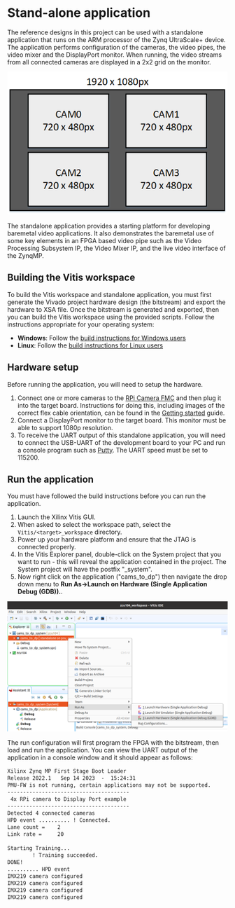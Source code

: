# Stand-alone application

The reference designs in this project can be used with a standalone application that runs on
the ARM processor of the Zynq UltraScale+ device. The application performs configuration of
the cameras, the video pipes, the video mixer and the DisplayPort monitor. When running, the
video streams from all connected cameras are displayed in a 2x2 grid on the monitor.

![Video mixer output](images/video_mixer_standalone_app.png)

The standalone application provides a starting platform for developing baremetal video applications.
It also demonstrates the baremetal use of some key elements in an FPGA based video pipe such as the 
Video Processing Subsystem IP, the Video Mixer IP, and the live video interface of the ZynqMP.

## Building the Vitis workspace

To build the Vitis workspace and standalone application, you must first generate
the Vivado project hardware design (the bitstream) and export the hardware to XSA file.
Once the bitstream is generated and exported, then you can build the
Vitis workspace using the provided scripts. Follow the instructions appropriate for your
operating system:

* **Windows**: Follow the [build instructions for Windows users](/build_instructions.md#windows-users)
* **Linux**: Follow the [build instructions for Linux users](/build_instructions.md#linux-users)

## Hardware setup

Before running the application, you will need to setup the hardware.

1. Connect one or more cameras to the [RPi Camera FMC] and then plug it into the target board.
   Instructions for doing this, including images of the correct flex cable orientation, can be 
   found in the [Getting started](https://camerafmc.com/docs/rpi-camera-fmc/getting-started/#hardware-setup)
   guide.
2. Connect a DisplayPort monitor to the target board. This monitor must be able to support 1080p
   resolution.
3. To receive the UART output of this standalone application, you will need to connect the
   USB-UART of the development board to your PC and run a console program such as 
   [Putty]. The UART speed must be set to 115200.


## Run the application

You must have followed the build instructions before you can run the application.

1. Launch the Xilinx Vitis GUI.
2. When asked to select the workspace path, select the `Vitis/<target>_workspace` directory.
3. Power up your hardware platform and ensure that the JTAG is connected properly.
4. In the Vitis Explorer panel, double-click on the System project that you want to run -
   this will reveal the application contained in the project. The System project will have 
   the postfix "_system".
5. Now right click on the application ("cams_to_dp") then navigate the
   drop down menu to **Run As->Launch on Hardware (Single Application Debug (GDB)).**.

![Vitis Launch on hardware](images/vitis-launch-on-hardware.png)

The run configuration will first program the FPGA with the bitstream, then load and run the 
application. You can view the UART output of the application in a console window and it should
appear as follows:

```
Xilinx Zynq MP First Stage Boot Loader
Release 2022.1   Sep 14 2023  -  15:24:31
PMU-FW is not running, certain applications may not be supported.
---------------------------------------
 4x RPi camera to Display Port example
---------------------------------------
Detected 4 connected cameras
HPD event .......... ! Connected.
Lane count =    2
Link rate =     20

Starting Training...
        ! Training succeeded.
DONE!
.......... HPD event
IMX219 camera configured
IMX219 camera configured
IMX219 camera configured
IMX219 camera configured
```


[RPi Camera FMC]: https://camerafmc.com/docs/rpi-camera-fmc/overview/
[Putty]: https://www.putty.org

